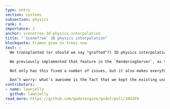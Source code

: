 ```yaml
---
type: entry
section: systems
subsection: physics
rank: 0
importance: 2
anchor: scenetree-3d-physics-interpolation
title: "`SceneTree` 3D physics interpolation"
blockquote: Frames grow on trees now
text: |
  We transplanted (or should we say "grafted"?) 3D physics interpolation to `SceneTree`. [Introduced in Godot 4.4](/releases/4.4/#_3D-physics-interpolation), 3D physics interpolation is the concept of making physics-based movement appear fluid even if it’s running slower than the process frame-rate.

  We previously implemented that feature in the `RenderingServer`, as the feature is mostly tied to drawing in-between states and it didn’t require changing code handling `Node`s. Unfortunately, this caused some issues. Namely, in practice, Godot’s built-in nodes—and custom nodes—often rely on `Node3D` transforms for their behavior. Due to technical and performance-related reasons, it proved impossible to query the `RenderingServer` for interpolated transforms. We had to move everything to `SceneTree` for 3D, where nodes reside.

  Not only has this fixed a number of issues, but it also makes everything conceptually easier for users and maintainers.

  Don’t worry: what’s awesome is the fact that we kept the existing user API even if a lot changed under the hood. So this change shouldn’t break your project!
contributors:
- name: lawnjelly
  github: lawnjelly
read_more: https://github.com/godotengine/godot/pull/104269
---
```

